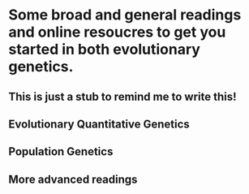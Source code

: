 Some broad and general readings and online resoucres to get you started in both evolutionary genetics.
======================================================================================================

## This is just a stub to remind me to write this!

## Evolutionary Quantitative Genetics


## Population Genetics


## More advanced readings
